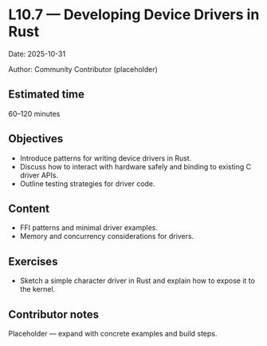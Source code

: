 # L10.7 — Developing Device Drivers in Rust

Date: 2025-10-31

Author: Community Contributor (placeholder)

## Estimated time
60–120 minutes

## Objectives
- Introduce patterns for writing device drivers in Rust.
- Discuss how to interact with hardware safely and binding to existing C driver APIs.
- Outline testing strategies for driver code.

## Content
- FFI patterns and minimal driver examples.
- Memory and concurrency considerations for drivers.

## Exercises
- Sketch a simple character driver in Rust and explain how to expose it to the kernel.

## Contributor notes
Placeholder — expand with concrete examples and build steps.
